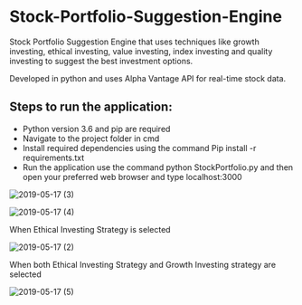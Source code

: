 # Stock-Portfolio-Suggestion-Engine

Stock Portfolio Suggestion Engine that uses techniques like growth investing, ethical investing, value investing, index investing and quality investing to suggest the best investment options.

Developed in python and uses Alpha Vantage API for real-time stock data.

## Steps to run the application:

- Python version 3.6 and pip are required
- Navigate to the project folder in cmd
- Install required dependencies using the command
  Pip install -r requirements.txt
- Run the application use the command python StockPortfolio.py and then open your preferred web browser and type localhost:3000


![2019-05-17 (3)](https://user-images.githubusercontent.com/25673997/57957620-c1f34180-78b1-11e9-865c-9d90a3f4b2ce.png)

![2019-05-17 (4)](https://user-images.githubusercontent.com/25673997/57957637-cd466d00-78b1-11e9-9417-5b0e0d814d35.png)

When Ethical Investing Strategy is selected

![2019-05-17 (2)](https://user-images.githubusercontent.com/25673997/57957644-d1728a80-78b1-11e9-870f-08b5a6bbf1c6.png)

When both Ethical Investing Strategy and Growth Investing strategy are selected

![2019-05-17 (5)](https://user-images.githubusercontent.com/25673997/57959198-75ab0000-78b7-11e9-868d-3e3dfe50b9bf.png)
